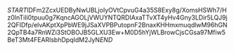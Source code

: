 $START$lDFm2ZcxUEDByNwUBLjoIyOVtCpvuG4a35S8Exy8g/XomsHSWh7/Hz0lnTiIi0tpuu0g7KqncAGOLjVWUYNTQRDIAxaTTvXT4yHv4Gny3LDir5LQJ9j2QFIDfp/elvAKptXpPbWE9jJSaXVPBPutopnF2BnaxKHHmxmuqdlwM96hGN2QpTB4a7RnWZi3StOBOJB5GLXU3Ew+M0D5hYjWLBrowCjsCGsa97Mfiw5BeT3Mt4FEARlsbhDpqIdM2JyN$END$